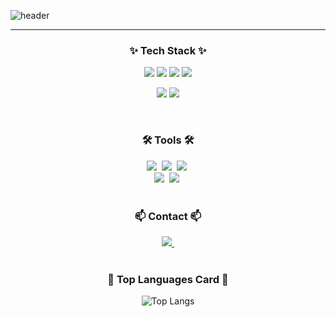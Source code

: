 

<!--
**sjisu7525/sjisu7525** is a ✨ _special_ ✨ repository because its `README.md` (this file) appears on your GitHub profile.

Here are some ideas to get you started:

- 🔭 I’m currently working on ...
- 🌱 I’m currently learning ...
- 👯 I’m looking to collaborate on ...
- 🤔 I’m looking for help with ...
- 💬 Ask me about ...
- 📫 How to reach me: ...
- 😄 Pronouns: ...
- ⚡ Fun fact: ...
-->
![header](https://capsule-render.vercel.app/api?type=venom&color=BB2BEF&height=300&section=header&text=%20JISU'S%20GitHub&fontSize=40&animation=fadeIn)

---


<h3 align="center">✨ Tech Stack ✨</h3>
<div align="center">
<img src="https://img.shields.io/badge/Python-1C86FF?style=for-the-badge&logo=Python&logoColor=white"/></a>
<img src="https://img.shields.io/badge/numpy-E7E71D?style=for-the-badge&logo=numpy&logoColor=white"/></a>
<img src="https://img.shields.io/badge/pandas-171399?style=for-the-badge&logo=pandas&logoColor=white"/></a>
<img src="https://img.shields.io/badge/TensorFlow-FF951C?style=for-the-badge&logo=tensorflow&logoColor=white"/></a>

<img src="https://img.shields.io/badge/MySQL-1460B7?style=for-the-badge&logo=MySQL&logoColor=white"/></a>
<img src="https://img.shields.io/badge/R-9D99A3?style=for-the-badge&logo=R&logoColor=white"/></a>

<br>

<h3 align="center">🛠 Tools 🛠</h3>
<div align="center">
  <img src="https://img.shields.io/badge/github-181717.svg?style=for-the-badge&logo=github&logoColor=white" />&nbsp
  <img src="https://img.shields.io/badge/VSCode-1BBBFF.svg?style=for-the-badge&logo=visual-studio-code&logoColor=22ABF3" />&nbsp
  <img src="https://img.shields.io/badge/jupyter-2C2C32.svg?style=for-the-badge&logo=jupyter&logoColor=F37726" />&nbsp
</div>

<div align="center">
  <img src="https://img.shields.io/badge/Notion-F3F3F3.svg?style=for-the-badge&logo=notion&logoColor=black" />&nbsp
    <img src="https://img.shields.io/badge/Slack-26C326.svg?style=for-the-badge&logo=slack&logoColor=black" />&nbsp
</div>

<br>

<h3 align="center">📫 Contact 📫</h3>
<div align="center">
  <a href="mailto:oka1313@gmail.com">
    <img
      src="https://img.shields.io/badge/sjisu7525@gmail.com-D14836?style=for-the-badge&logo=gmail&logoColor=white"/>&nbsp
  </a>
</div>

<br>

<h3 align="center">🏅 Top Languages Card 🏅</h3>
<div align="center">

![Top Langs](https://github-readme-stats.vercel.app/api/top-langs/?username=sjisu7525&layout=compact)

</div>

